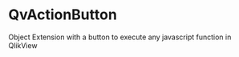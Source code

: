 QvActionButton
==============

Object Extension with a button to execute any javascript function in QlikView


